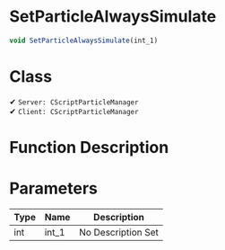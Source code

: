 # SetParticleAlwaysSimulate
```js	
void SetParticleAlwaysSimulate(int_1)
```
# Class
✔ `Server: CScriptParticleManager`  
✔ `Client: CScriptParticleManager`  

# Function Description

# Parameters
Type|Name|Description
--|--|--
int|int_1|No Description Set
